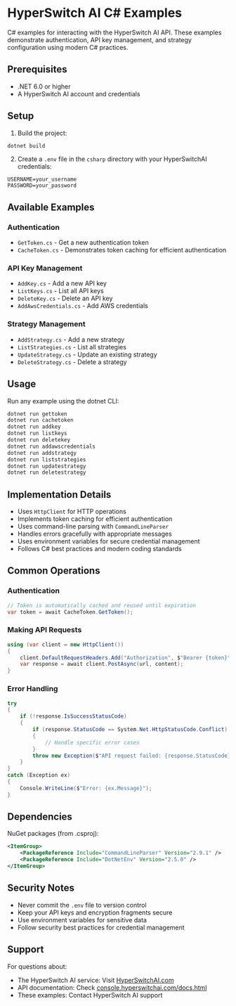 # HyperSwitch AI C# Examples

C# examples for interacting with the HyperSwitch AI API. These examples demonstrate authentication, API key management, and strategy configuration using modern C# practices.

## Prerequisites

- .NET 6.0 or higher
- A HyperSwitch AI account and credentials

## Setup

1. Build the project:
```bash
dotnet build
```

2. Create a `.env` file in the `csharp` directory with your HyperSwitchAI credentials:
```env
USERNAME=your_username
PASSWORD=your_password
```

## Available Examples

### Authentication
- `GetToken.cs` - Get a new authentication token
- `CacheToken.cs` - Demonstrates token caching for efficient authentication

### API Key Management
- `AddKey.cs` - Add a new API key
- `ListKeys.cs` - List all API keys
- `DeleteKey.cs` - Delete an API key
- `AddAwsCredentials.cs` - Add AWS credentials

### Strategy Management
- `AddStrategy.cs` - Add a new strategy
- `ListStrategies.cs` - List all strategies
- `UpdateStrategy.cs` - Update an existing strategy
- `DeleteStrategy.cs` - Delete a strategy

## Usage

Run any example using the dotnet CLI:
```bash
dotnet run gettoken
dotnet run cachetoken
dotnet run addkey
dotnet run listkeys
dotnet run deletekey
dotnet run addawscredentials
dotnet run addstrategy
dotnet run liststrategies
dotnet run updatestrategy
dotnet run deletestrategy
```

## Implementation Details

- Uses `HttpClient` for HTTP operations
- Implements token caching for efficient authentication
- Uses command-line parsing with `CommandLineParser`
- Handles errors gracefully with appropriate messages
- Uses environment variables for secure credential management
- Follows C# best practices and modern coding standards

## Common Operations

### Authentication
```csharp
// Token is automatically cached and reused until expiration
var token = await CacheToken.GetToken();
```

### Making API Requests
```csharp
using (var client = new HttpClient())
{
    client.DefaultRequestHeaders.Add("Authorization", $"Bearer {token}");
    var response = await client.PostAsync(url, content);
}
```

### Error Handling
```csharp
try
{
    if (!response.IsSuccessStatusCode)
    {
        if (response.StatusCode == System.Net.HttpStatusCode.Conflict)
        {
            // Handle specific error cases
        }
        throw new Exception($"API request failed: {response.StatusCode}");
    }
}
catch (Exception ex)
{
    Console.WriteLine($"Error: {ex.Message}");
}
```

## Dependencies

NuGet packages (from .csproj):
```xml
<ItemGroup>
    <PackageReference Include="CommandLineParser" Version="2.9.1" />
    <PackageReference Include="DotNetEnv" Version="2.5.0" />
</ItemGroup>
```

## Security Notes

- Never commit the `.env` file to version control
- Keep your API keys and encryption fragments secure
- Use environment variables for sensitive data
- Follow security best practices for credential management

## Support

For questions about:
- The HyperSwitch AI service: Visit [HyperSwitchAI.com](https://HyperSwitchAI.com)
- API documentation: Check [console.hyperswitchai.com/docs.html](https://console.hyperswitchai.com/docs.html)
- These examples: Contact HyperSwitch AI support
